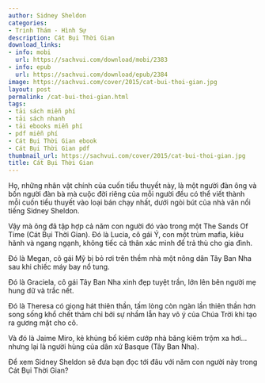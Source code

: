 ```yaml
---
author: Sidney Sheldon
categories:
- Trinh Thám - Hình Sự
description: Cát Bụi Thời Gian
download_links:
- info: mobi
  url: https://sachvui.com/download/mobi/2383
- info: epub
  url: https://sachvui.com/download/epub/2384
image: https://sachvui.com/cover/2015/cat-bui-thoi-gian.jpg
layout: post
permalink: /cat-bui-thoi-gian.html
tags:
- tải sách miễn phí
- tải sách nhanh
- tải ebooks miễn phí
- pdf miễn phí
- Cát Bụi Thời Gian ebook
- Cát Bụi Thời Gian pdf
thumbnail_url: https://sachvui.com/cover/2015/cat-bui-thoi-gian.jpg
title: Cát Bụi Thời Gian
---
```


 <div class="item-desc text-justify"> <p>Họ, những nhân vật chính của cuốn tiểu thuyết này, là một người đàn ông và bốn người đàn bà mà cuộc đời riêng của mỗi người đều có thể viết thành mỗi cuốn tiểu thuyết vào loại bán chạy nhất, dưới ngòi bút của nhà văn nổi tiếng Sidney Sheldon.</p><p>Vậy mà ông đã tập hợp cả năm con người đó vào trong một The Sands Of Time (Cát Bụi Thời Gian). Đó là Lucia, cô gái Ý, con một trùm mafia, kiêu hãnh và ngang ngạnh, không tiếc cả thân xác mình để trả thù cho gia đình.</p><p>Đó là Megan, cô gái Mỹ bị bỏ rơi trên thềm nhà một nông dân Tây Ban Nha sau khi chiếc máy bay nổ tung.</p><p>Đó là Graciela, cô gái Tây Ban Nha xinh đẹp tuyệt trần, lớn lên bên người mẹ hung dữ và trắc nết.</p><p>Đó là Theresa có giọng hát thiên thần, tấm lòng còn ngàn lần thiên thần hơn song sống khổ chết thảm chỉ bởi sự nhầm lẫn hay vô ý của Chúa Trời khi tạo ra gương mặt cho cô.</p><p>Và đó là Jaime Miro, kẻ khủng bố kiêm cướp nhà băng kiêm trộm xa hơi… nhưng lại là người hùng của dân xứ Basque (Tây Ban Nha).</p><p>Để xem Sidney Sheldon sẽ đưa bạn đọc tới đâu với năm con người này trong Cát Bụi Thời Gian?</p> </div>